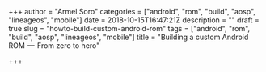 +++
author = "Armel Soro"
categories = ["android", "rom", "build", "aosp", "lineageos", "mobile"]
date = 2018-10-15T16:47:21Z
description = ""
draft = true
slug = "howto-build-custom-android-rom"
tags = ["android", "rom", "build", "aosp", "lineageos", "mobile"]
title = "Building a custom Android ROM  —  From zero to hero"

+++




